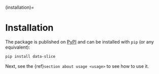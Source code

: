 (installation)=

# Installation

The package is published on [PyPI](https://pypi.org/project/dataslicer/) and can be installed with `pip` (or any equivalent):

```bash
pip install data-slice
```

Next, see the {ref}`section about usage <usage>` to see how to use it.
